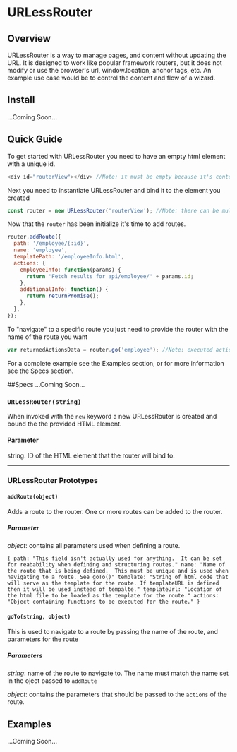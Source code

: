 # URLessRouter

## Overview
URLessRouter is a way to manage pages, and content without updating the URL.  It is designed to work like popular framework routers, but it does not modify or use the browser's url, window.location, anchor tags, etc.  An example use case would be to control the content and flow of a wizard.

## Install
...Coming Soon...

## Quick Guide
To get started with URLessRouter you need to have an empty html element with a unique id.
```js
<div id="routerView"></div> //Note: it must be empty because it's contents will be replaced
```
Next you need to instantiate URLessRouter and bind it to the element you created
```js
const router = new URLessRouter('routerView'); //Note: there can be multiple routers per page, but they cannot be nested.
```
Now that the `router` has been initialize it's time to add routes.
```js
router.addRoute({
  path: '/employee/{:id}',
  name: 'employee',
  templatePath: '/employeeInfo.html',
  actions: {
    employeeInfo: function(params) {
      return 'Fetch results for api/employee/' + params.id;
    },
    additionalInfo: function() {
      return returnPromise();
    },
  },
});
```
To "navigate" to a specific route you just need to provide the router with the name of the route you want
```js
var returnedActionsData = router.go('employee'); //Note: executed actions are returned from go();
```

For a complete example see the Examples section, or for more information see the Specs section.

##Specs
...Coming Soon...

### `URLessRouter(string)`

When invoked with the `new` keyword a new URLessRouter is created and bound the the provided HTML element. 
  
#### Parameter

string: ID of the HTML element that the router will bind to.
  
***

###  URLessRouter Prototypes

#### `addRoute(object)`

Adds a route to the router.  One or more routes can be added to the router.

##### Parameter

*object*: contains all parameters used when defining a route.

`{
  path: "This field isn't actually used for anything.  It can be set for reabability when defining and structuring routes."
  name: "Name of the route that is being defined.  This must be unique and is used when navigating to a route. See goTo()"
  template: "String of html code that will serve as the template for the route. If templateURL is defined then it will be used instead of tempalte."
  templateUrl: "Location of the html file to be loaded as the template for the route."
  actions: "Object containing functions to be executed for the route."
}`
  

#### `goTo(string, object)`

This is used to navigate to a route by passing the name of the route, and parameters for the route

##### Parameters

*string*: name of the route to navigate to.  The name must match the name set in the oject passed to `addRoute`

*object*: contains the parameters that should be passed to the `actions` of the route.

## Examples
...Coming Soon...
